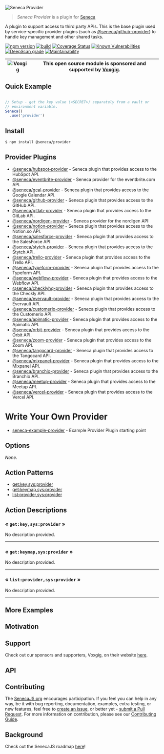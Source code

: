 ![Seneca Provider](http://senecajs.org/files/assets/seneca-logo.png)

> _Seneca Provider_ is a plugin for [Seneca](http://senecajs.org)


A plugin to support access to third party APIs. This is the base
plugin used by service-specific provider plugins (such as
[@seneca/github-provider](https://github.com/senecajs/seneca-github-provider))
to handle key management and other shared tasks.


[![npm version](https://img.shields.io/npm/v/@seneca/provider.svg)](https://npmjs.com/package/@seneca/provider)
[![build](https://github.com/senecajs/seneca-provider/actions/workflows/build.yml/badge.svg)](https://github.com/senecajs/seneca-provider/actions/workflows/build.yml)
[![Coverage Status](https://coveralls.io/repos/github/senecajs/seneca-provider/badge.svg?branch=main)](https://coveralls.io/github/senecajs/seneca-provider?branch=main)
[![Known Vulnerabilities](https://snyk.io/test/github/senecajs/seneca-provider/badge.svg)](https://snyk.io/test/github/senecajs/seneca-provider)
[![DeepScan grade](https://deepscan.io/api/teams/5016/projects/19459/branches/505694/badge/grade.svg)](https://deepscan.io/dashboard#view=project&tid=5016&pid=19459&bid=505694)
[![Maintainability](https://api.codeclimate.com/v1/badges/ee603417bbb953d35ebe/maintainability)](https://codeclimate.com/github/senecajs/seneca-provider/maintainability)

| ![Voxgig](https://www.voxgig.com/res/img/vgt01r.png) | This open source module is sponsored and supported by [Voxgig](https://www.voxgig.com). |
|---|---|


## Quick Example


```js

// Setup - get the key value (<SECRET>) separately from a vault or
// environment variable.
Seneca()
  .use('provider')


```

## Install

```sh
$ npm install @seneca/provider
```



## Provider Plugins

* [@seneca/hubspot-provider](https://github.com/senecajs/seneca-hubspot-provider) - Seneca plugin that provides access to the HubSpot API.
* [@seneca/eventbrite-provider](https://github.com/senecajs/seneca-eventbrite-provider) - Seneca provider for the eventbrite.com API.
* [@seneca/gcal-provider](https://github.com/senecajs/seneca-gcal-provider) - Seneca plugin that provides access to the Google Calendar API.
* [@seneca/github-provider](https://github.com/senecajs/seneca-github-provider) - Seneca plugin that provides access to the GitHub API.
* [@seneca/gitlab-provider](https://github.com/senecajs/seneca-gitlab-provider) - Seneca plugin that provides access to the GitLab API.
* [@seneca/nordigen-provider](https://github.com/senecajs/seneca-nordigen-provider) - Seneca provider for the nordigen API
* [@seneca/notion-provider](https://github.com/senecajs/seneca-notion-provider) - Seneca plugin that provides access to the Notion.so API.
* [@seneca/salesforce-provider](https://github.com/senecajs/seneca-salesforce-provider) - Seneca plugin that provides access to the SalesForce API.
* [@seneca/stytch-provider](https://github.com/senecajs/seneca-stytch-provider) - Seneca plugin that provides access to the Stytch API.
* [@seneca/trello-provider](https://github.com/senecajs/seneca-trello-provider) - Seneca plugin that provides access to the Trello API.
* [@seneca/typeform-provider](https://github.com/senecajs/seneca-typeform-provider) - Seneca plugin that provides access to the Typeform API.
* [@seneca/webflow-provider](https://github.com/senecajs/seneca-webflow-provider) - Seneca plugin that provides access to the Webflow API.
* [@seneca/checklyhq-provider](https://github.com/senecajs/seneca-checklyhq-provider) - Seneca plugin that provides access to the Checkly API.
* [@seneca/evervault-provider](https://github.com/senecajs/seneca-evervault-provider) - Seneca plugin that provides access to the Evervault API.
* [@seneca/customerio-provider](https://github.com/senecajs/seneca-customerio-provider) - Seneca plugin that provides access to the Customerio API.
* [@seneca/apimatic-provider](https://github.com/senecajs/seneca-apimatic-provider) - Seneca plugin that provides access to the Apimatic API.
* [@seneca/orbit-provider](https://github.com/senecajs/seneca-orbit-provider) - Seneca plugin that provides access to the Orbit API.
* [@seneca/zoom-provider](https://github.com/senecajs/seneca-zoom-provider) - Seneca plugin that provides access to the Zoom API.
* [@seneca/tangocard-provider](https://github.com/senecajs/seneca-tangocard-provider) - Seneca plugin that provides access to the Tangocard API.
* [@seneca/mixpanel-provider](https://github.com/senecajs/seneca-mixpanel-provider) - Seneca plugin that provides access to the Mixpanel API.
* [@seneca/branchio-provider](https://github.com/senecajs/seneca-branchio-provider) - Seneca plugin that provides access to the Branchio API.
* [@seneca/meetup-provider](https://github.com/senecajs/seneca-meetup-provider) - Seneca plugin that provides access to the Meetup API.
* [@seneca/vercel-provider](https://github.com/senecajs/seneca-vercel-provider) - Seneca plugin that provides access to the Vercel API.


# Write Your Own Provider


* [seneca-example-provider](https://github.com/senecajs/seneca-example-provider) - Example Provider Plugin starting point


<!--START:options-->


## Options

*None.*


<!--END:options-->

<!--START:action-list-->


## Action Patterns

* [get:key,sys:provider](#-getkeysysprovider-)
* [get:keymap,sys:provider](#-getkeymapsysprovider-)
* [list:provider,sys:provider](#-listprovidersysprovider-)


<!--END:action-list-->

<!--START:action-desc-->


## Action Descriptions

### &laquo; `get:key,sys:provider` &raquo;

No description provided.



----------
### &laquo; `get:keymap,sys:provider` &raquo;

No description provided.



----------
### &laquo; `list:provider,sys:provider` &raquo;

No description provided.



----------


<!--END:action-desc-->

## More Examples

## Motivation

## Support

Check out our sponsors and supporters, Voxgig, on their website [here](https://www.voxgig.com).

## API

## Contributing

The [SenecaJS org](http://senecajs.org/) encourages participation. If you feel you can help in any way, be
it with bug reporting, documentation, examples, extra testing, or new features, feel free
to [create an issue](https://github.com/senecajs/seneca-maintain/issues/new), or better yet - [submit a Pull Request](https://github.com/senecajs/seneca-maintain/pulls). For more
information on contribution, please see our [Contributing Guide](http://senecajs.org/contribute).

## Background

Check out the SenecaJS roadmap [here](https://senecajs.org/roadmap/)!

